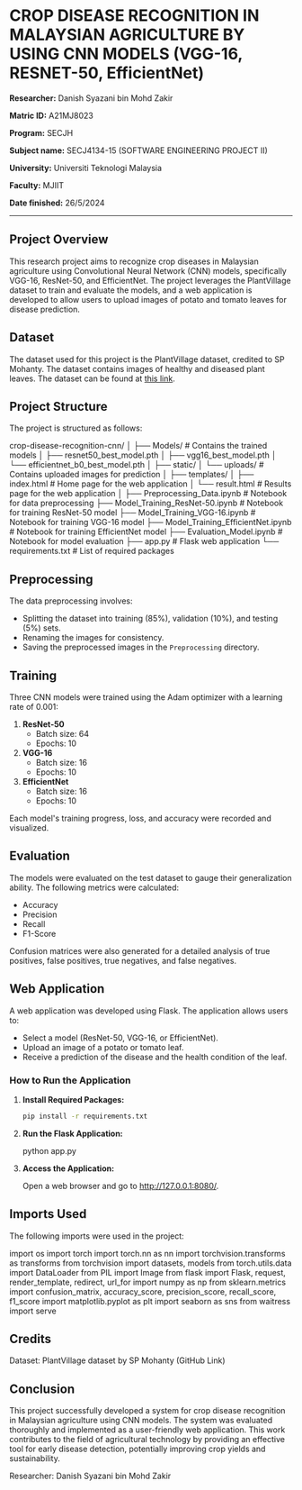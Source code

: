 # CROP DISEASE RECOGNITION IN MALAYSIAN AGRICULTURE BY USING CNN MODELS (VGG-16, RESNET-50, EfficientNet)

**Researcher:**
Danish Syazani bin Mohd Zakir

**Matric ID:** A21MJ8023

**Program:** SECJH

**Subject name:** SECJ4134-15 (SOFTWARE ENGINEERING PROJECT II)

**University:** Universiti Teknologi Malaysia

**Faculty:** MJIIT

**Date finished:** 26/5/2024

------------------------------------------------------------------------------------------------

## Project Overview

This research project aims to recognize crop diseases in Malaysian agriculture using Convolutional Neural Network (CNN) models, specifically VGG-16, ResNet-50, and EfficientNet. The project leverages the PlantVillage dataset to train and evaluate the models, and a web application is developed to allow users to upload images of potato and tomato leaves for disease prediction.

## Dataset

The dataset used for this project is the PlantVillage dataset, credited to SP Mohanty. The dataset contains images of healthy and diseased plant leaves. The dataset can be found at [this link](https://github.com/spMohanty/PlantVillage-Dataset).

## Project Structure

The project is structured as follows:

crop-disease-recognition-cnn/
│
├── Models/ # Contains the trained models
│ ├── resnet50_best_model.pth
│ ├── vgg16_best_model.pth
│ └── efficientnet_b0_best_model.pth
│
├── static/
│ └── uploads/ # Contains uploaded images for prediction
│
├── templates/
│ ├── index.html # Home page for the web application
│ └── result.html # Results page for the web application
│
├── Preprocessing_Data.ipynb # Notebook for data preprocessing
├── Model_Training_ResNet-50.ipynb # Notebook for training ResNet-50 model
├── Model_Training_VGG-16.ipynb # Notebook for training VGG-16 model
├── Model_Training_EfficientNet.ipynb # Notebook for training EfficientNet model
├── Evaluation_Model.ipynb # Notebook for model evaluation
├── app.py # Flask web application
└── requirements.txt # List of required packages

## Preprocessing

The data preprocessing involves:
- Splitting the dataset into training (85%), validation (10%), and testing (5%) sets.
- Renaming the images for consistency.
- Saving the preprocessed images in the `Preprocessing` directory.

## Training

Three CNN models were trained using the Adam optimizer with a learning rate of 0.001:
1. **ResNet-50**
   - Batch size: 64
   - Epochs: 10
2. **VGG-16**
   - Batch size: 16
   - Epochs: 10
3. **EfficientNet**
   - Batch size: 16
   - Epochs: 10

Each model's training progress, loss, and accuracy were recorded and visualized.

## Evaluation

The models were evaluated on the test dataset to gauge their generalization ability. The following metrics were calculated:
- Accuracy
- Precision
- Recall
- F1-Score

Confusion matrices were also generated for a detailed analysis of true positives, false positives, true negatives, and false negatives.

## Web Application

A web application was developed using Flask. The application allows users to:
- Select a model (ResNet-50, VGG-16, or EfficientNet).
- Upload an image of a potato or tomato leaf.
- Receive a prediction of the disease and the health condition of the leaf.

### How to Run the Application

1. **Install Required Packages:**

   ```bash
   pip install -r requirements.txt

2. **Run the Flask Application:**

    python app.py

3. **Access the Application:**

    Open a web browser and go to http://127.0.0.1:8080/.

## Imports Used

The following imports were used in the project:

import os
import torch
import torch.nn as nn
import torchvision.transforms as transforms
from torchvision import datasets, models
from torch.utils.data import DataLoader
from PIL import Image
from flask import Flask, request, render_template, redirect, url_for
import numpy as np
from sklearn.metrics import confusion_matrix, accuracy_score, precision_score, recall_score, f1_score
import matplotlib.pyplot as plt
import seaborn as sns
from waitress import serve

## Credits
Dataset: PlantVillage dataset by SP Mohanty (GitHub Link)

## Conclusion
This project successfully developed a system for crop disease recognition in Malaysian agriculture using CNN models. The system was evaluated thoroughly and implemented as a user-friendly web application. This work contributes to the field of agricultural technology by providing an effective tool for early disease detection, potentially improving crop yields and sustainability.

Researcher: Danish Syazani bin Mohd Zakir

